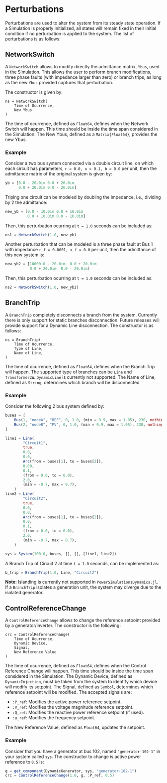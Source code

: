 # Perturbations

Perturbations are used to alter the system from its steady state operation. If a Simulation is properly initialized, all states will remain fixed in their initial condition if no perturbation is applied to the system. The list of perturbations is as follows:

## NetworkSwitch

A `NetworkSwitch` allows to modify directly the admittance matrix, `Ybus`, used in the Simulation. This allows the user to perform branch modifications, three phase faults (with impedance larger than zero) or branch trips, as long as the new `Ybus` provided captures that perturbation.

The constructor is given by:

```raw
ns = NetworkSwitch(
    Time of Ocurrence,
    New Ybus
)
```

The time of ocurrence, defined as `Float64`, defines when the Network Switch will happen. This time should be inside the time span considered in the Simulation. The New Ybus, defined as a `Matrix{Float64}`, provides the new Ybus.

### Example

Consider a two bus system connected via a double circuit line, on which each circuit has parameters, `r = 0.0, x = 0.1, b = 0.0` per unit, then the admittance matrix of the original system is given by:

```julia
yb = [0.0 - 20.0im 0.0 + 20.0im
      0.0 + 20.0im 0.0 - 20.0im]
```

Triping one circuit can be modeled by doubling the impedance, i.e., dividing by 2 the admittance:

```julia
new_yb = [0.0 - 10.0im 0.0 + 10.0im
          0.0 + 10.0im 0.0 - 10.0im]
```

Then, this perturbation ocurring at ``t = 1.0`` seconds can be included as:
```julia
ns1 = NetworkSwitch(1.0, new_yb)
```

Another perturbation that can be modeled is a three phase fault at Bus 1 with impedance `r_f = 0.0001, x_f = 0.0` per unit, then the admittance of this new system is:

```julia
new_yb2 = [10000.0 - 20.0im  0.0 + 20.0im
           0.0 + 20.0im  0.0 - 20.0im]
```
Then, this perturbation ocurring at ``t = 1.0`` seconds can be included as:

```julia
ns2 = NetworkSwitch(1.0, new_yb2)
```

## BranchTrip

A `BranchTrip` completely disconnects a branch from the system. Currently there is only support for static branches disconnection. Future releases will provide support for a Dynamic Line disconnection. The constructor is as follows:

```raw
ns = BranchTrip(
    Time of Ocurrence,
    Type of Line,
    Name of Line,
)
```

The time of ocurrence, defined as `Float64`, defines when the Branch Trip will happen. The supported type of branches can be `Line` and `Transformer2W`. `DynamicLine` is currently not supported. The Name of Line, defined as `String`, determines which branch will be disconnected

### Example

Consider the following 2 bus system defined by:

```julia
buses = [
    Bus(1, "nodeA", "REF", 0, 1.0, (min = 0.9, max = 1.05), 230, nothing, nothing),
    Bus(2, "nodeB", "PV", 0, 1.0, (min = 0.9, max = 1.05), 230, nothing, nothing),
]

line1 = Line(
        "Circuit1",
        true,
        0.0,
        0.0,
        Arc(from = buses[1], to = buses[2]),
        0.00,
        0.1,
        (from = 0.0, to = 0.0),
        2.0,
        (min = -0.7, max = 0.7),
    )
line2 = Line(
        "Circuit2",
        true,
        0.0,
        0.0,
        Arc(from = buses[1], to = buses[2]),
        0.0,
        0.1,
        (from = 0.0, to = 0.0),
        2.0,
        (min = -0.7, max = 0.7),
    )

sys = System(100.0, buses, [], [], [line1, line2])
```

A Branch Trip of Circuit 2 at time ``t = 1.0`` seconds, can be implemented as:

```julia
b_trip = BranchTrip(1.0, Line, "Circuit2")
```

**Note:** Islanding is currently not supported in `PowerSimulationsDynamics.jl`. If a `BranchTrip` isolates a generation unit, the system may diverge due to the isolated generator.

## ControlReferenceChange

A `ControlReferenceChange` allows to change the reference setpoint provided by a generator/inverter. The constructor is the following:

```raw
crc = ControlReferenceChange(
    Time of Ocurrence,
    Dynamic Device,
    Signal,
    New Reference Value
)
```

The time of ocurrence, defined as `Float64`, defines when the Control Reference Change will happen. This time should be inside the time span considered in the Simulation. The Dynamic Device, defined as `DynamicInjection`, must be taken from the system to identify which device will modify its setpoint. The Signal, defined as `Symbol`, determines which reference setpoint will be modified. The accepted signals are:
- `:P_ref`: Modifies the active power reference setpoint.
- `:V_ref`: Modifies the voltage magnitude reference setpoint.
- `:Q_ref`: Modifies the reactive power reference setpoint (if used).
- `:ω_ref`: Modifies the frequency setpoint.

The New Reference Value, defined as `Float64`, updates the setpoint.

### Example

Consider that you have a generator at bus 102, named `"generator-102-1"` in your system called `sys`. The constructor to change is active power reference to `0.5` is:

```julia
g = get_component(DynamicGenerator, sys, "generator-102-1")
crc = ControlReferenceChange(1.0, g, :P_ref, 0.5)
```
